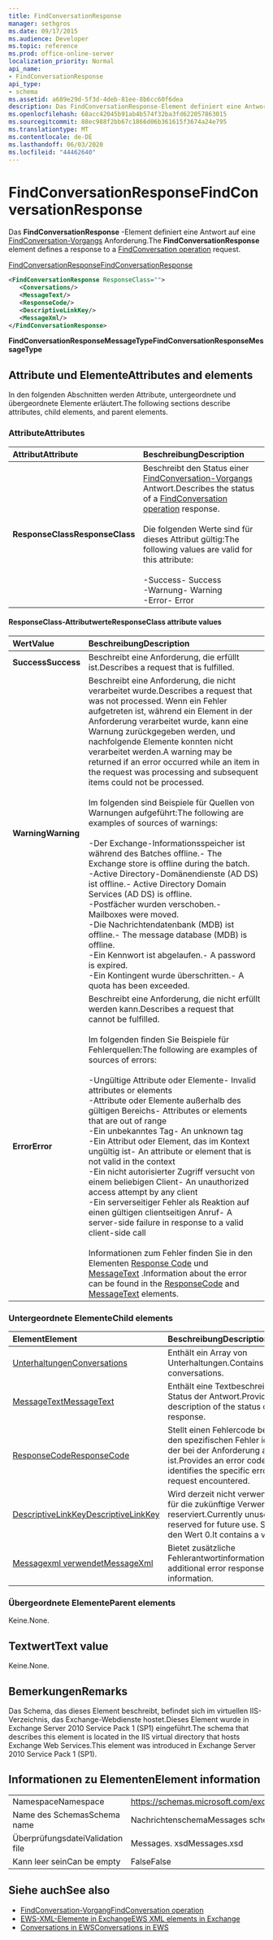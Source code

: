```yaml
---
title: FindConversationResponse
manager: sethgros
ms.date: 09/17/2015
ms.audience: Developer
ms.topic: reference
ms.prod: office-online-server
localization_priority: Normal
api_name:
- FindConversationResponse
api_type:
- schema
ms.assetid: a689e29d-5f3d-4deb-81ee-8b6cc60f6dea
description: Das FindConversationResponse-Element definiert eine Antwort auf eine FindConversation-Vorgangsanforderung.
ms.openlocfilehash: 68acc42045b91ab4b574f32ba3fd622057863015
ms.sourcegitcommit: 88ec988f2bb67c1866d06b361615f3674a24e795
ms.translationtype: MT
ms.contentlocale: de-DE
ms.lasthandoff: 06/03/2020
ms.locfileid: "44462640"
---
```

# <a name="findconversationresponse"></a><span data-ttu-id="411fe-103">FindConversationResponse</span><span class="sxs-lookup"><span data-stu-id="411fe-103">FindConversationResponse</span></span>

<span data-ttu-id="411fe-104">Das **FindConversationResponse** -Element definiert eine Antwort auf eine [FindConversation-Vorgangs](findconversation-operation.md) Anforderung.</span><span class="sxs-lookup"><span data-stu-id="411fe-104">The **FindConversationResponse** element defines a response to a [FindConversation operation](findconversation-operation.md) request.</span></span> 
  
[<span data-ttu-id="411fe-105">FindConversationResponse</span><span class="sxs-lookup"><span data-stu-id="411fe-105">FindConversationResponse</span></span>](findconversationresponse.md)
  
```XML
<FindConversationResponse ResponseClass="">
   <Conversations/>
   <MessageText/>
   <ResponseCode/>
   <DescriptiveLinkKey/>
   <MessageXml/>
</FindConversationResponse>

```

 <span data-ttu-id="411fe-106">**FindConversationResponseMessageType**</span><span class="sxs-lookup"><span data-stu-id="411fe-106">**FindConversationResponseMessageType**</span></span>
## <a name="attributes-and-elements"></a><span data-ttu-id="411fe-107">Attribute und Elemente</span><span class="sxs-lookup"><span data-stu-id="411fe-107">Attributes and elements</span></span>

<span data-ttu-id="411fe-108">In den folgenden Abschnitten werden Attribute, untergeordnete und übergeordnete Elemente erläutert.</span><span class="sxs-lookup"><span data-stu-id="411fe-108">The following sections describe attributes, child elements, and parent elements.</span></span>
  
### <a name="attributes"></a><span data-ttu-id="411fe-109">Attribute</span><span class="sxs-lookup"><span data-stu-id="411fe-109">Attributes</span></span>

|<span data-ttu-id="411fe-110">**Attribut**</span><span class="sxs-lookup"><span data-stu-id="411fe-110">**Attribute**</span></span>|<span data-ttu-id="411fe-111">**Beschreibung**</span><span class="sxs-lookup"><span data-stu-id="411fe-111">**Description**</span></span>|
|:-----|:-----|
|<span data-ttu-id="411fe-112">**ResponseClass**</span><span class="sxs-lookup"><span data-stu-id="411fe-112">**ResponseClass**</span></span> <br/> | <span data-ttu-id="411fe-113">Beschreibt den Status einer [FindConversation-Vorgangs](findconversation-operation.md) Antwort.</span><span class="sxs-lookup"><span data-stu-id="411fe-113">Describes the status of a [FindConversation operation](findconversation-operation.md) response.</span></span> <br/><br/><span data-ttu-id="411fe-114">Die folgenden Werte sind für dieses Attribut gültig:</span><span class="sxs-lookup"><span data-stu-id="411fe-114">The following values are valid for this attribute:</span></span><br/>  <br/><span data-ttu-id="411fe-115">-Success</span><span class="sxs-lookup"><span data-stu-id="411fe-115">-  Success</span></span>  <br/><span data-ttu-id="411fe-116">-Warnung</span><span class="sxs-lookup"><span data-stu-id="411fe-116">-  Warning</span></span>  <br/><span data-ttu-id="411fe-117">-Error</span><span class="sxs-lookup"><span data-stu-id="411fe-117">-  Error</span></span>  <br/> |
   
#### <a name="responseclass-attribute-values"></a><span data-ttu-id="411fe-118">ResponseClass-Attributwerte</span><span class="sxs-lookup"><span data-stu-id="411fe-118">ResponseClass attribute values</span></span>

|<span data-ttu-id="411fe-119">**Wert**</span><span class="sxs-lookup"><span data-stu-id="411fe-119">**Value**</span></span>|<span data-ttu-id="411fe-120">**Beschreibung**</span><span class="sxs-lookup"><span data-stu-id="411fe-120">**Description**</span></span>|
|:-----|:-----|
|<span data-ttu-id="411fe-121">**Success**</span><span class="sxs-lookup"><span data-stu-id="411fe-121">**Success**</span></span> <br/> |<span data-ttu-id="411fe-122">Beschreibt eine Anforderung, die erfüllt ist.</span><span class="sxs-lookup"><span data-stu-id="411fe-122">Describes a request that is fulfilled.</span></span>  <br/> |
|<span data-ttu-id="411fe-123">**Warning**</span><span class="sxs-lookup"><span data-stu-id="411fe-123">**Warning**</span></span> <br/> | <span data-ttu-id="411fe-124">Beschreibt eine Anforderung, die nicht verarbeitet wurde.</span><span class="sxs-lookup"><span data-stu-id="411fe-124">Describes a request that was not processed.</span></span> <span data-ttu-id="411fe-125">Wenn ein Fehler aufgetreten ist, während ein Element in der Anforderung verarbeitet wurde, kann eine Warnung zurückgegeben werden, und nachfolgende Elemente konnten nicht verarbeitet werden.</span><span class="sxs-lookup"><span data-stu-id="411fe-125">A warning may be returned if an error occurred while an item in the request was processing and subsequent items could not be processed.</span></span><br/><br/> <span data-ttu-id="411fe-126">Im folgenden sind Beispiele für Quellen von Warnungen aufgeführt:</span><span class="sxs-lookup"><span data-stu-id="411fe-126">The following are examples of sources of warnings:</span></span>  <br/><br/><span data-ttu-id="411fe-127">-Der Exchange-Informationsspeicher ist während des Batches offline.</span><span class="sxs-lookup"><span data-stu-id="411fe-127">-  The Exchange store is offline during the batch.</span></span>  <br/><span data-ttu-id="411fe-128">-Active Directory-Domänendienste (AD DS) ist offline.</span><span class="sxs-lookup"><span data-stu-id="411fe-128">-  Active Directory Domain Services (AD DS) is offline.</span></span>  <br/><span data-ttu-id="411fe-129">-Postfächer wurden verschoben.</span><span class="sxs-lookup"><span data-stu-id="411fe-129">-  Mailboxes were moved.</span></span>  <br/><span data-ttu-id="411fe-130">-Die Nachrichtendatenbank (MDB) ist offline.</span><span class="sxs-lookup"><span data-stu-id="411fe-130">-  The message database (MDB) is offline.</span></span>  <br/><span data-ttu-id="411fe-131">-Ein Kennwort ist abgelaufen.</span><span class="sxs-lookup"><span data-stu-id="411fe-131">-  A password is expired.</span></span>  <br/><span data-ttu-id="411fe-132">-Ein Kontingent wurde überschritten.</span><span class="sxs-lookup"><span data-stu-id="411fe-132">-  A quota has been exceeded.</span></span>  <br/> |
|<span data-ttu-id="411fe-133">**Error**</span><span class="sxs-lookup"><span data-stu-id="411fe-133">**Error**</span></span> <br/> | <span data-ttu-id="411fe-134">Beschreibt eine Anforderung, die nicht erfüllt werden kann.</span><span class="sxs-lookup"><span data-stu-id="411fe-134">Describes a request that cannot be fulfilled.</span></span> <br/><br/><span data-ttu-id="411fe-135">Im folgenden finden Sie Beispiele für Fehlerquellen:</span><span class="sxs-lookup"><span data-stu-id="411fe-135">The following are examples of sources of errors:</span></span>  <br/><br/><span data-ttu-id="411fe-136">-Ungültige Attribute oder Elemente</span><span class="sxs-lookup"><span data-stu-id="411fe-136">-  Invalid attributes or elements</span></span>  <br/><span data-ttu-id="411fe-137">-Attribute oder Elemente außerhalb des gültigen Bereichs</span><span class="sxs-lookup"><span data-stu-id="411fe-137">-  Attributes or elements that are out of range</span></span>  <br/><span data-ttu-id="411fe-138">-Ein unbekanntes Tag</span><span class="sxs-lookup"><span data-stu-id="411fe-138">-  An unknown tag</span></span>  <br/><span data-ttu-id="411fe-139">-Ein Attribut oder Element, das im Kontext ungültig ist</span><span class="sxs-lookup"><span data-stu-id="411fe-139">-  An attribute or element that is not valid in the context</span></span>  <br/><span data-ttu-id="411fe-140">-Ein nicht autorisierter Zugriff versucht von einem beliebigen Client</span><span class="sxs-lookup"><span data-stu-id="411fe-140">-  An unauthorized access attempt by any client</span></span>  <br/><span data-ttu-id="411fe-141">-Ein serverseitiger Fehler als Reaktion auf einen gültigen clientseitigen Anruf</span><span class="sxs-lookup"><span data-stu-id="411fe-141">-  A server-side failure in response to a valid client-side call</span></span>  <br/><br/>  <span data-ttu-id="411fe-142">Informationen zum Fehler finden Sie in den Elementen [Response Code](responsecode.md) und [MessageText](messagetext.md) .</span><span class="sxs-lookup"><span data-stu-id="411fe-142">Information about the error can be found in the [ResponseCode](responsecode.md) and [MessageText](messagetext.md) elements.</span></span>  <br/> |
   
### <a name="child-elements"></a><span data-ttu-id="411fe-143">Untergeordnete Elemente</span><span class="sxs-lookup"><span data-stu-id="411fe-143">Child elements</span></span>

|<span data-ttu-id="411fe-144">**Element**</span><span class="sxs-lookup"><span data-stu-id="411fe-144">**Element**</span></span>|<span data-ttu-id="411fe-145">**Beschreibung**</span><span class="sxs-lookup"><span data-stu-id="411fe-145">**Description**</span></span>|
|:-----|:-----|
|[<span data-ttu-id="411fe-146">Unterhaltungen</span><span class="sxs-lookup"><span data-stu-id="411fe-146">Conversations</span></span>](conversations-ex15websvcsotherref.md) <br/> |<span data-ttu-id="411fe-147">Enthält ein Array von Unterhaltungen.</span><span class="sxs-lookup"><span data-stu-id="411fe-147">Contains an array of conversations.</span></span>  <br/> |
|[<span data-ttu-id="411fe-148">MessageText</span><span class="sxs-lookup"><span data-stu-id="411fe-148">MessageText</span></span>](messagetext.md) <br/> |<span data-ttu-id="411fe-149">Enthält eine Textbeschreibung des Status der Antwort.</span><span class="sxs-lookup"><span data-stu-id="411fe-149">Provides a text description of the status of the response.</span></span>  <br/> |
|[<span data-ttu-id="411fe-150">ResponseCode</span><span class="sxs-lookup"><span data-stu-id="411fe-150">ResponseCode</span></span>](responsecode.md) <br/> |<span data-ttu-id="411fe-151">Stellt einen Fehlercode bereit, der den spezifischen Fehler identifiziert, der bei der Anforderung aufgetreten ist.</span><span class="sxs-lookup"><span data-stu-id="411fe-151">Provides an error code that identifies the specific error that the request encountered.</span></span>  <br/> |
|[<span data-ttu-id="411fe-152">DescriptiveLinkKey</span><span class="sxs-lookup"><span data-stu-id="411fe-152">DescriptiveLinkKey</span></span>](descriptivelinkkey.md) <br/> |<span data-ttu-id="411fe-153">Wird derzeit nicht verwendet und ist für die zukünftige Verwendung reserviert.</span><span class="sxs-lookup"><span data-stu-id="411fe-153">Currently unused and is reserved for future use.</span></span> <span data-ttu-id="411fe-154">Sie enthält den Wert 0.</span><span class="sxs-lookup"><span data-stu-id="411fe-154">It contains a value of 0.</span></span>  <br/> |
|[<span data-ttu-id="411fe-155">Messagexml verwendet</span><span class="sxs-lookup"><span data-stu-id="411fe-155">MessageXml</span></span>](messagexml.md) <br/> |<span data-ttu-id="411fe-156">Bietet zusätzliche Fehlerantwortinformationen.</span><span class="sxs-lookup"><span data-stu-id="411fe-156">Provides additional error response information.</span></span>  <br/> |
   
### <a name="parent-elements"></a><span data-ttu-id="411fe-157">Übergeordnete Elemente</span><span class="sxs-lookup"><span data-stu-id="411fe-157">Parent elements</span></span>

<span data-ttu-id="411fe-158">Keine.</span><span class="sxs-lookup"><span data-stu-id="411fe-158">None.</span></span>
  
## <a name="text-value"></a><span data-ttu-id="411fe-159">Textwert</span><span class="sxs-lookup"><span data-stu-id="411fe-159">Text value</span></span>

<span data-ttu-id="411fe-160">Keine.</span><span class="sxs-lookup"><span data-stu-id="411fe-160">None.</span></span>
  
## <a name="remarks"></a><span data-ttu-id="411fe-161">Bemerkungen</span><span class="sxs-lookup"><span data-stu-id="411fe-161">Remarks</span></span>

<span data-ttu-id="411fe-162">Das Schema, das dieses Element beschreibt, befindet sich im virtuellen IIS-Verzeichnis, das Exchange-Webdienste hostet.Dieses Element wurde in Exchange Server 2010 Service Pack 1 (SP1) eingeführt.</span><span class="sxs-lookup"><span data-stu-id="411fe-162">The schema that describes this element is located in the IIS virtual directory that hosts Exchange Web Services.This element was introduced in Exchange Server 2010 Service Pack 1 (SP1).</span></span>
  
## <a name="element-information"></a><span data-ttu-id="411fe-163">Informationen zu Elementen</span><span class="sxs-lookup"><span data-stu-id="411fe-163">Element information</span></span>

|||
|:-----|:-----|
|<span data-ttu-id="411fe-164">Namespace</span><span class="sxs-lookup"><span data-stu-id="411fe-164">Namespace</span></span>  <br/> |https://schemas.microsoft.com/exchange/services/2006/messages  <br/> |
|<span data-ttu-id="411fe-165">Name des Schemas</span><span class="sxs-lookup"><span data-stu-id="411fe-165">Schema name</span></span>  <br/> |<span data-ttu-id="411fe-166">Nachrichtenschema</span><span class="sxs-lookup"><span data-stu-id="411fe-166">Messages schema</span></span>  <br/> |
|<span data-ttu-id="411fe-167">Überprüfungsdatei</span><span class="sxs-lookup"><span data-stu-id="411fe-167">Validation file</span></span>  <br/> |<span data-ttu-id="411fe-168">Messages. xsd</span><span class="sxs-lookup"><span data-stu-id="411fe-168">Messages.xsd</span></span>  <br/> |
|<span data-ttu-id="411fe-169">Kann leer sein</span><span class="sxs-lookup"><span data-stu-id="411fe-169">Can be empty</span></span>  <br/> |<span data-ttu-id="411fe-170">False</span><span class="sxs-lookup"><span data-stu-id="411fe-170">False</span></span>  <br/> |
   
## <a name="see-also"></a><span data-ttu-id="411fe-171">Siehe auch</span><span class="sxs-lookup"><span data-stu-id="411fe-171">See also</span></span>

- [<span data-ttu-id="411fe-172">FindConversation-Vorgang</span><span class="sxs-lookup"><span data-stu-id="411fe-172">FindConversation operation</span></span>](findconversation-operation.md)
- [<span data-ttu-id="411fe-173">EWS-XML-Elemente in Exchange</span><span class="sxs-lookup"><span data-stu-id="411fe-173">EWS XML elements in Exchange</span></span>](ews-xml-elements-in-exchange.md)
- [<span data-ttu-id="411fe-174">Conversations in EWS</span><span class="sxs-lookup"><span data-stu-id="411fe-174">Conversations in EWS</span></span>](https://msdn.microsoft.com/library/91e64629-db6c-4c94-9dcb-d386232e8467%28Office.15%29.aspx)


